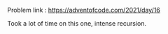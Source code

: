 Problem link : https://adventofcode.com/2021/day/16

Took a lot of time on this one, intense recursion.